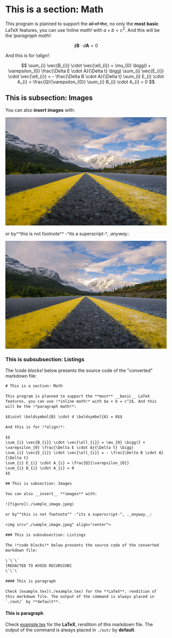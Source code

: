 # This is a section: Math

This program is planned to support the ~~all of the~~, no only the **most** __basic__ LaTeX features, you can use !*inline math!* with $a + b = c^2$. And this will be the !*paragraph math!*:

$$\oint \boldsymbol{B} \cdot d \boldsymbol{A} = 0$$

And this is for !*align!*:

$$
\sum_{i} \vec{B_{i}} \cdot \vec{\ell_{i}} = \mu_{0} \bigg(I + \varepsilon_{0} \frac{\Delta E \cdot A}{\Delta t} \bigg)
\sum_{i} \vec{E_{i}} \cdot \vec{\ell_{i}} = - \frac{\Delta B \cdot A}{\Delta t}
\sum_{i} E_{i} \cdot A_{i} = \frac{Q}{\varepsilon_{0}}
\sum_{i} B_{i} \cdot A_{i} = 0
$$

## This is subsection: Images

You can also __insert__ **images** with:

![figure](./sample_image.jpeg)

or by^^this is not footnote^^ -^its a superscript-^, ._anyway._:

<img src="./sample_image.jpeg" align="center">

### This is subsubsection: Listings

The !*code blocks!* below presents the source code of the "converted" markdown file:

```
# This is a section: Math

This program is planned to support the **most** __basic__ LaTeX features, you can use !*inline math!* with $a + b = c^2$. And this will be the !*paragraph math!*:

$$\oint \boldsymbol{B} \cdot d \boldsymbol{A} = 0$$

And this is for !*align!*:

$$
\sum_{i} \vec{B_{i}} \cdot \vec{\ell_{i}} = \mu_{0} \bigg(I + \varepsilon_{0} \frac{\Delta E \cdot A}{\Delta t} \bigg)
\sum_{i} \vec{E_{i}} \cdot \vec{\ell_{i}} = - \frac{\Delta B \cdot A}{\Delta t}
\sum_{i} E_{i} \cdot A_{i} = \frac{Q}{\varepsilon_{0}}
\sum_{i} B_{i} \cdot A_{i} = 0
$$

## This is subsection: Images

You can also __insert__ **images** with:

![figure](./sample_image.jpeg)

or by^^this is not footnote^^ -^its a superscript-^, ._anyway._:

<img src="./sample_image.jpeg" align="center">

### This is subsubsection: Listings

The !*code blocks!* below presents the source code of the converted markdown file:

\`\`\`
[REDACTED TO AVOID RECURSION]
\`\`\`

#### This is paragraph

Check [example.tex](./example.tex) for the **LaTeX**, rendition of this markdown file. The output of the command is always placed in `./out/` by **default**.

```

#### This is paragraph

Check [example.tex](./example.tex) for the **LaTeX**, rendition of this markdown file. The output of the command is always placed in `./out/` by **default**.
